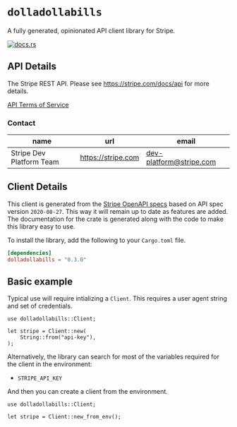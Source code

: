 # `dolladollabills`

A fully generated, opinionated API client library for Stripe.

[![docs.rs](https://docs.rs/dolladollabills/badge.svg)](https://docs.rs/dolladollabills)

## API Details

The Stripe REST API. Please see https://stripe.com/docs/api for more details.

[API Terms of Service](https://stripe.com/us/terms/)

### Contact


| name | url | email |
|----|----|----|
| Stripe Dev Platform Team | <https://stripe.com> | dev-platform@stripe.com |



## Client Details

This client is generated from the [Stripe OpenAPI
specs](https://raw.githubusercontent.com/stripe/openapi/master/openapi/spec3.json) based on API spec version `2020-08-27`. This way it will remain
up to date as features are added. The documentation for the crate is generated
along with the code to make this library easy to use.


To install the library, add the following to your `Cargo.toml` file.

```toml
[dependencies]
dolladollabills = "0.3.0"
```

## Basic example

Typical use will require intializing a `Client`. This requires
a user agent string and set of credentials.

```
use dolladollabills::Client;

let stripe = Client::new(
    String::from("api-key"),
);
```

Alternatively, the library can search for most of the variables required for
the client in the environment:

- `STRIPE_API_KEY`

And then you can create a client from the environment.

```
use dolladollabills::Client;

let stripe = Client::new_from_env();
```
